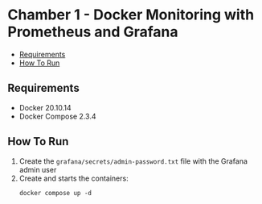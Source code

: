 # Chamber 1 - Docker Monitoring with Prometheus and Grafana

- [Requirements](#requirements)
- [How To Run](#how-to-run)

## Requirements

* Docker 20.10.14
* Docker Compose 2.3.4

## How To Run

1. Create the `grafana/secrets/admin-password.txt` file with the Grafana admin user
1. Create and starts the containers:
   ```shell
   docker compose up -d
   ```
